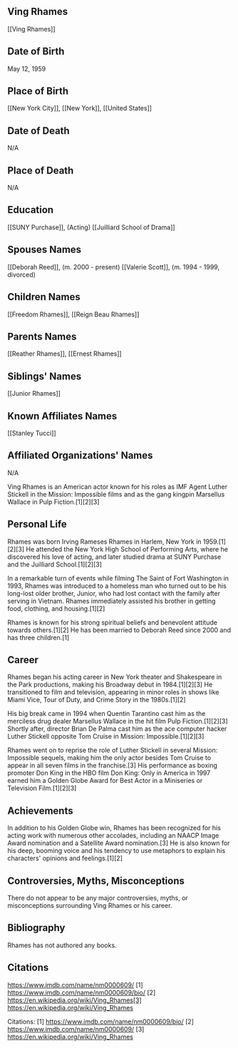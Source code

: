 ## Ving Rhames
[[Ving Rhames]]

## Date of Birth
May 12, 1959

## Place of Birth
[[New York City]], [[New York]], [[United States]]

## Date of Death
N/A

## Place of Death
N/A

## Education
[[SUNY Purchase]], (Acting)
[[Juilliard School of Drama]]

## Spouses Names
[[Deborah Reed]], (m. 2000 - present)
[[Valerie Scott]], (m. 1994 - 1999, divorced)

## Children Names
[[Freedom Rhames]], [[Reign Beau Rhames]]

## Parents Names
[[Reather Rhames]], [[Ernest Rhames]]

## Siblings' Names
[[Junior Rhames]]

## Known Affiliates Names
[[Stanley Tucci]]

## Affiliated Organizations' Names
N/A

Ving Rhames is an American actor known for his roles as IMF Agent Luther Stickell in the Mission: Impossible films and as the gang kingpin Marsellus Wallace in Pulp Fiction.[1][2][3]

## Personal Life
Rhames was born Irving Rameses Rhames in Harlem, New York in 1959.[1][2][3] He attended the New York High School of Performing Arts, where he discovered his love of acting, and later studied drama at SUNY Purchase and the Juilliard School.[1][2][3] 

In a remarkable turn of events while filming The Saint of Fort Washington in 1993, Rhames was introduced to a homeless man who turned out to be his long-lost older brother, Junior, who had lost contact with the family after serving in Vietnam. Rhames immediately assisted his brother in getting food, clothing, and housing.[1][2]

Rhames is known for his strong spiritual beliefs and benevolent attitude towards others.[1][2] He has been married to Deborah Reed since 2000 and has three children.[1]

## Career
Rhames began his acting career in New York theater and Shakespeare in the Park productions, making his Broadway debut in 1984.[1][2][3] He transitioned to film and television, appearing in minor roles in shows like Miami Vice, Tour of Duty, and Crime Story in the 1980s.[1][2]

His big break came in 1994 when Quentin Tarantino cast him as the merciless drug dealer Marsellus Wallace in the hit film Pulp Fiction.[1][2][3] Shortly after, director Brian De Palma cast him as the ace computer hacker Luther Stickell opposite Tom Cruise in Mission: Impossible.[1][2][3] 

Rhames went on to reprise the role of Luther Stickell in several Mission: Impossible sequels, making him the only actor besides Tom Cruise to appear in all seven films in the franchise.[3] His performance as boxing promoter Don King in the HBO film Don King: Only in America in 1997 earned him a Golden Globe Award for Best Actor in a Miniseries or Television Film.[1][2][3]

## Achievements
In addition to his Golden Globe win, Rhames has been recognized for his acting work with numerous other accolades, including an NAACP Image Award nomination and a Satellite Award nomination.[3] He is also known for his deep, booming voice and his tendency to use metaphors to explain his characters' opinions and feelings.[1][2]

## Controversies, Myths, Misconceptions
There do not appear to be any major controversies, myths, or misconceptions surrounding Ving Rhames or his career.

## Bibliography
Rhames has not authored any books.

## Citations 
https://www.imdb.com/name/nm0000609/
[1] https://www.imdb.com/name/nm0000609/bio/
[2] https://en.wikipedia.org/wiki/Ving_Rhames[3] https://en.wikipedia.org/wiki/Ving_Rhames

Citations:
[1] https://www.imdb.com/name/nm0000609/bio/
[2] https://www.imdb.com/name/nm0000609/
[3] https://en.wikipedia.org/wiki/Ving_Rhames